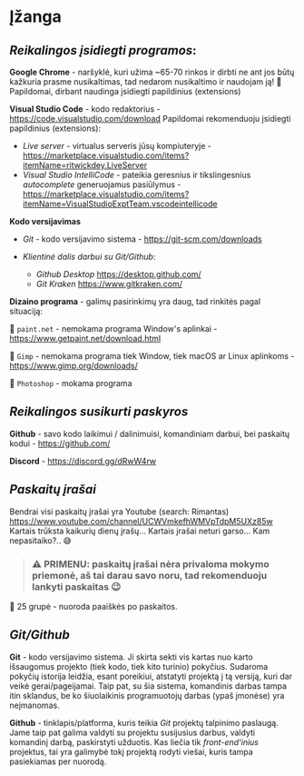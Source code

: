 # Įžanga

## **_Reikalingos įsidiegti programos_**:

**Google Chrome** - naršyklė, kuri užima ~65-70 rinkos ir dirbti ne ant jos būtų kažkuria prasme nusikaltimas, tad nedarom nusikaltimo ir naudojam ją! 🚓 Papildomai, dirbant naudinga įsidiegti papildinius (extensions)

**Visual Studio Code** - kodo redaktorius - https://code.visualstudio.com/download Papildomai rekomenduoju įsidiegti papildinius (extensions):

- _Live server_ - virtualus serveris jūsų kompiuteryje - https://marketplace.visualstudio.com/items?itemName=ritwickdey.LiveServer
- _Visual Studio IntelliCode_ - pateikia geresnius ir tikslingesnius _autocomplete_ generuojamus pasiūlymus - https://marketplace.visualstudio.com/items?itemName=VisualStudioExptTeam.vscodeintellicode

**Kodo versijavimas**

- _Git_ - kodo versijavimo sistema - https://git-scm.com/downloads

- _Klientinė dalis darbui su Git/Github_:
  - _Github Desktop_ https://desktop.github.com/
  - _Git Kraken_ https://www.gitkraken.com/

**Dizaino programa** - galimų pasirinkimų yra daug, tad rinkitės pagal situaciją:

🎨 `paint.net` - nemokama programa Window's aplinkai - https://www.getpaint.net/download.html

🎨 `Gimp` - nemokama programa tiek Window, tiek macOS ar Linux aplinkoms - https://www.gimp.org/downloads/

🎨 `Photoshop` - mokama programa

## **_Reikalingos susikurti paskyros_**

**Github** - savo kodo laikimui / dalinimuisi, komandiniam darbui, bei paskaitų kodui - https://github.com/

**Discord** - https://discord.gg/dRwW4rw

## **_Paskaitų įrašai_**

Bendrai visi paskaitų įrašai yra Youtube (search: Rimantas) https://www.youtube.com/channel/UCWVmkefhWMVpTdpM5UXz85w Kartais trūksta kaikurių dienų įrašų... Kartais įrašai neturi garso... Kam nepasitaiko?.. 😅

> ### ⚠ **PRIMENU**: paskaitų įrašai nėra privaloma mokymo priemonė, aš tai darau savo noru, tad rekomenduoju lankyti paskaitas 😉

🎦 25 grupė - nuoroda paaiškės po paskaitos.

## **_Git/Github_**

**Git** - kodo versijavimo sistema. Ji skirta sekti vis kartas nuo karto išsaugomus projekto (tiek kodo, tiek kito turinio) pokyčius. Sudaroma pokyčių istorija leidžia, esant poreikiui, atstatyti projektą į tą versiją, kuri dar veikė gerai/pageijamai. Taip pat, su šia sistema, komandinis darbas tampa itin sklandus, be ko šiuolaikinis programuotojų darbas (ypaš įmonėse) yra neįmanomas.

**Github** - tinklapis/platforma, kuris teikia _Git_ projektų talpinimo paslaugą. Jame taip pat galima valdyti su projektu susijusius darbus, valdyti komandinį darbą, paskirstyti užduotis. Kas liečia tik _front-end'inius_ projektus, tai yra galimybė tokį projektą rodyti viešai, kuris tampa pasiekiamas per nuorodą.
